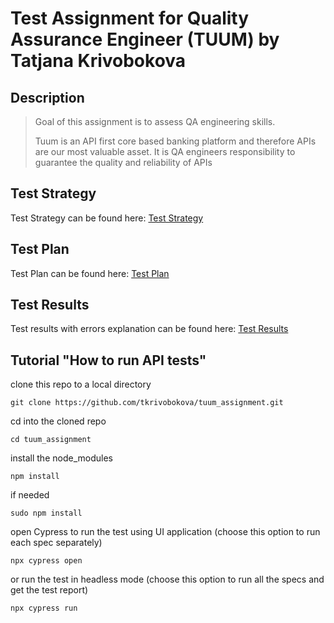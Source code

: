 # Test Assignment for Quality Assurance Engineer (TUUM) by Tatjana Krivobokova
## Description
> Goal of this assignment is to assess QA engineering skills.
> 
> Tuum is an API first core based banking platform and therefore APIs are our most valuable asset. It is QA engineers responsibility to guarantee the quality and reliability of APIs

## Test Strategy
Test Strategy can be found here: [Test Strategy](/documentation/TESTSTRATEGY.md)

## Test Plan
Test Plan can be found here: [Test Plan](/documentation/TESTPLAN.md)

## Test Results
Test results with errors explanation can be found here: [Test Results](/documentation/TESTRESULTS.md)

## Tutorial "How to run API tests"

clone this repo to a local directory

`git clone https://github.com/tkrivobokova/tuum_assignment.git`

cd into the cloned repo

`cd tuum_assignment`

install the node_modules

`npm install`

if needed

`sudo npm install`

open Cypress to run the test using UI application (choose this option to run each spec separately)

`npx cypress open`

or run the test in headless mode (choose this option to run all the specs and get the test report)

`npx cypress run`
